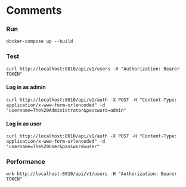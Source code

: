 # Comments

### Run

```
docker-compose up --build
```

### Test

```
curl http://localhost:8010/api/v1/users -H "Authorization: Bearer TOKEN"
```

#### Log in as admin

```
curl http://localhost:8010/api/v1/auth -X POST -H "Content-Type: application/x-www-form-urlencoded" -d "username=The%20Administrator&password=admin"
```

#### Log in as user

```
curl http://localhost:8010/api/v1/auth -X POST -H "Content-Type: application/x-www-form-urlencoded" -d "username=The%20User&password=user"
```

### Performance

```
wrk http://localhost:8010/api/v1/users -H "Authorization: Bearer TOKEN"
```
